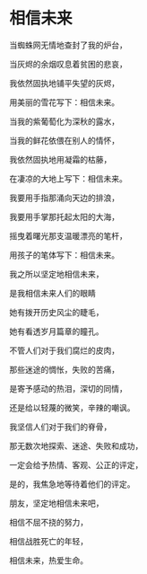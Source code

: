 # 相信未来
当蜘蛛网无情地查封了我的炉台，  

当灰烬的余烟叹息着贫困的悲哀，  

我依然固执地铺平失望的灰烬，  

用美丽的雪花写下：相信未来。  

当我的紫葡萄化为深秋的露水，  

当我的鲜花依偎在别人的情怀，  

我依然固执地用凝霜的枯藤，  

在凄凉的大地上写下：相信未来。  

我要用手指那涌向天边的排浪，  

我要用手掌那托起太阳的大海，  

摇曳着曙光那支温暖漂亮的笔杆，  

用孩子的笔体写下：相信未来。  

我之所以坚定地相信未来，  

是我相信未来人们的眼睛  

她有拨开历史风尘的睫毛，   

她有看透岁月篇章的瞳孔。  

不管人们对于我们腐烂的皮肉，  

那些迷途的惆怅，失败的苦痛，  

是寄予感动的热泪，深切的同情，  

还是给以轻蔑的微笑，辛辣的嘲讽。  

我坚信人们对于我们的脊骨，  

那无数次地探索、迷途、失败和成功，  

一定会给予热情、客观、公正的评定，  

是的，我焦急地等待着他们的评定。  

朋友，坚定地相信未来吧，  

相信不屈不挠的努力，  

相信战胜死亡的年轻，  

相信未来，热爱生命。  
